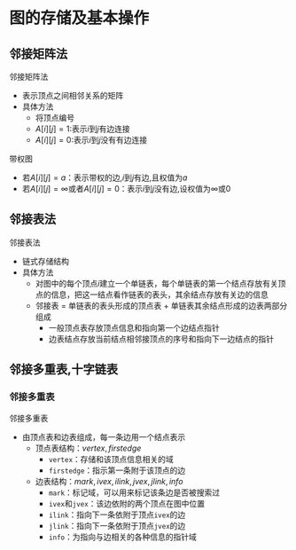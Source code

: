 # 图的存储及基本操作
## 邻接矩阵法
邻接矩阵法
- 表示顶点之间相邻关系的矩阵
- 具体方法
  - 将顶点编号
  - $A[i][j] = 1$:表示$i$到$j$有边连接
  - $A[i][j] = 0$:表示$i$到$j$没有有边连接

带权图
- 若$A[i][j] = a$：表示带权的边,$i$到$j$有边,且权值为$a$
- 若$A[i][j] = \infty$或者$A[i][j] = 0$：表示$i$到$j$没有边,设权值为$\infty$或$0$

## 邻接表法

邻接表法
- 链式存储结构
- 具体方法
  - 对图中的每个顶点$i$建立一个单链表，每个单链表的第一个结点存放有关顶点的信息，把这一结点看作链表的表头，其余结点存放有关边的信息
  - 邻接表 = 单链表的表头形成的顶点表 + 单链表其余结点形成的边表两部分组成
    - 一般顶点表存放顶点信息和指向第一个边结点指针
    - 边表结点存放当前结点相邻接顶点的序号和指向下一边结点的指针

## 邻接多重表,十字链表

### 邻接多重表

邻接多重表
- 由顶点表和边表组成，每一条边用一个结点表示
	- 顶点表结构：$vertex ,firstedge$
		- `vertex`：存储和该顶点信息相关的域
		- `firstedge`：指示第一条附于该顶点的边
	- 边表结构：$mark,ivex,ilink,jvex,jlink,info$
		- `mark`：标记域，可以用来标记该条边是否被搜索过
		- `ivex`和`jvex`：该边依附的两个顶点在图中位置
		- `ilink`：指向下一条依附于顶点`ivex`的边
		- `jlink`：指向下一条依附于顶点`jvex`的边
		- `info`：为指向与边相关的各种信息的指针域
	
